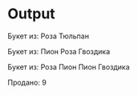 # Output

Букет из: Роза Тюльпан

Букет из: Пион Роза Гвоздика

Букет из: Роза Пион Пион Гвоздика

Продано: 9
